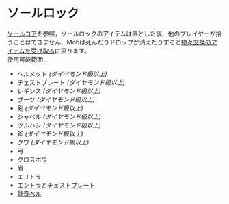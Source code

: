 # ソールロック
[ソールコア](../item/soul_core.md)を参照，ソールロックのアイテムは落とした後、他のプレイヤーが拾うことはできません、Mobは死んだりドロップが消えたりすると[物々交換のアイテムを受け取る](../item/barter_menu.md#アイテムを受け取る)に戻ります。  
使用可能範囲：
- ヘルメット _(ダイヤモンド級以上)_
- チェストプレート _(ダイヤモンド級以上)_
- レギンス _(ダイヤモンド級以上)_
- ブーツ _(ダイヤモンド級以上)_
- 剣 _(ダイヤモンド級以上)_
- シャベル _(ダイヤモンド級以上)_
- ツルハシ _(ダイヤモンド級以上)_
- 斧 _(ダイヤモンド級以上)_
- クワ _(ダイヤモンド級以上)_
- 弓
- クロスボウ
- 盾
- エリトラ
- [エントラとチェストプレート](../item/elytra_of_chestplate.md)
- [聲音ベル](../item/sound_bell.md)